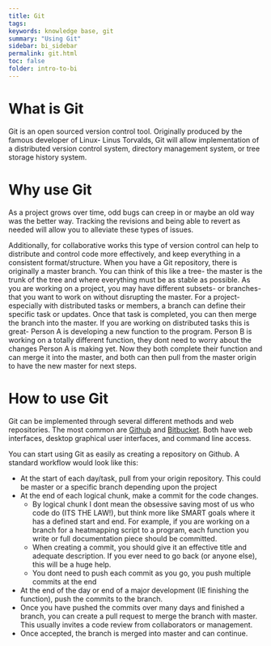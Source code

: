 ```yaml
---
title: Git
tags:
keywords: knowledge base, git
summary: "Using Git"
sidebar: bi_sidebar
permalink: git.html
toc: false
folder: intro-to-bi
---
```


# What is Git
Git is an open sourced version control tool. Originally produced by the famous developer of Linux- Linus Torvalds, Git will allow implementation of a distributed version control system, directory management system, or tree storage history system. 

# Why use Git
As a project grows over time, odd bugs can creep in or maybe an old way was the better way. Tracking the revisions and being able to revert as needed will allow you to alleviate these types of issues. 

Additionally, for collaborative works this type of version control can help to distribute and control code more effectively, and keep everything in a consistent format/structure. When you have a Git repository, there is originally a master branch. You can think of this like a tree- the master is the trunk of the tree and where everything must be as stable as possible. As you are working on a project, you may have different subsets- or branches- that you want to work on without disrupting the master. For a project- especially with distributed tasks or members, a branch can define their specific task or updates. Once that task is completed, you can then merge the branch into the master. If you are working on distributed tasks this is great- Person A is developing a new function to the program. Person B is working on a totally different function, they dont need to worry about the changes Person A is making yet. Now they both complete their function and can merge it into the master, and both can then pull from the master origin to have the new master for next steps. 

# How to use Git
Git can be implemented through several different methods and web repositories. The most common are [Github](https://github.com/) and [Bitbucket](https://bitbucket.org/product). Both have web interfaces, desktop graphical user interfaces, and command line access. 

You can start using Git as easily as creating a repository on Github. A standard workflow would look like this:
- At the start of each day/task, pull from your origin repository. This could be master or a specific branch depending upon the project
- At the end of each logical chunk, make a commit for the code changes.
    - By logical chunk I dont mean the obsessive saving most of us who code do (ITS THE LAW!), but think more like SMART goals where it has a defined start and end. For example, if you are working on a branch for a heatmapping script to a program, each function you write or full documentation piece should be committed. 
    - When creating a commit, you should give it an effective title and adequate description. If you ever need to go back (or anyone else), this will be a huge help. 
    - You dont need to push each commit as you go, you push multiple commits at the end
- At the end of the day or end of a major development (IE finishing the function), push the commits to the branch. 
- Once you have pushed the commits over many days and finished a branch, you can create a pull request to merge the branch with master. This usually invites a code review from collaborators or management. 
- Once accepted, the branch is merged into master and can continue. 


